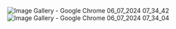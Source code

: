 ![Image Gallery - Google Chrome 06_07_2024 07_34_42](https://github.com/jawad9666/codealpha-tasks-1-image-gallery/assets/168962712/899ef052-56b1-4686-bd2c-903e1dc59744)
![Image Gallery - Google Chrome 06_07_2024 07_34_04](https://github.com/jawad9666/codealpha-tasks-1-image-gallery/assets/168962712/7b89607e-29ed-4897-a075-167b9b2f78da)
